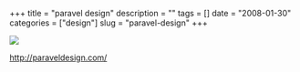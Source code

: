 +++
title = "paravel design"
description = ""
tags = []
date = "2008-01-30"
categories = ["design"]
slug = "paravel-design"
+++


 

  <div id="screens-thumbs" class="clearfix">
    <div class="txt-center" id="design-submission"><a href="http://paraveldesign.com/"><img id='bluga-thumbnail-1018' class='bluga-thumbnail large' src='http://media.konigi.com/bluga/
wt47f281cb69d1c_0.jpg'/></a></div>  
  </div>   
<p><a href="http://paraveldesign.com/">http://paraveldesign.com/</a></p>




